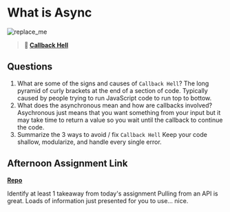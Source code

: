 # What is Async

![replace_me](https://codeworks.blob.core.windows.net/public/assets/img/illustrations/placeholder.svg)

> **📖 [Callback Hell](https://codeworksacademy.com/fs-student-guide/resources/wk4/01-Callbacks)**

## Questions

1. What are some of the signs and causes of `Callback Hell`?
The long pyramid of curly brackets at the end of a section of code. Typically caused by people trying to run JavaScript code to run top to bottow.
2. What does the asynchronous mean and how are callbacks involved?
Asychronous just means that you want something from your input but it may take time to return a value so you wait until the callback to continue the code.
3. Summarize the 3 ways to avoid / fix `Callback Hell`
Keep your code shallow, modularize, and handle every single error.
## Afternoon Assignment Link

**[Repo](https://github.com/bcrossley712/TriviaGame)**

Identify at least 1 takeaway from today's assignment
Pulling from an API is great.  Loads of information just presented for you to use... nice.